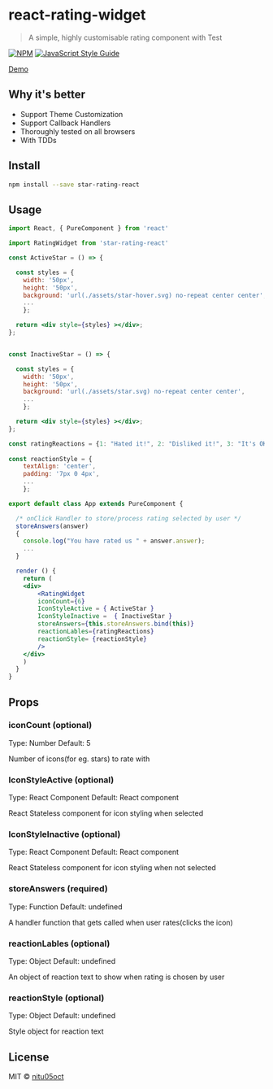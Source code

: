 # react-rating-widget

> A simple, highly customisable rating component with Test

[![NPM](https://img.shields.io/npm/v/react-rating-widget.svg)](https://www.npmjs.com/package/react-rating-widget) [![JavaScript Style Guide](https://img.shields.io/badge/code_style-standard-brightgreen.svg)](https://standardjs.com)

[Demo](//nitu05oct.github.io/react-rating-widget/)

## Why it's better

 - Support Theme Customization
 - Support Callback Handlers
 - Thoroughly tested on all browsers
 - With TDDs

## Install

```bash
npm install --save star-rating-react
```

## Usage

```jsx
import React, { PureComponent } from 'react'

import RatingWidget from 'star-rating-react'

const ActiveStar = () => {

  const styles = {
    width: '50px',
    height: '50px',
    background: 'url(./assets/star-hover.svg) no-repeat center center',
    ...
    }; 

  return <div style={styles} ></div>;
};


const InactiveStar = () => {

  const styles = {
    width: '50px',
    height: '50px',
    background: 'url(./assets/star.svg) no-repeat center center',
    ...
    };

  return <div style={styles} ></div>;
};

const ratingReactions = {1: "Hated it!", 2: "Disliked it!", 3: "It's OK!", 4: "Liked it!", 5: "Loved it!"};
    
const reactionStyle = {
    textAlign: 'center',
    padding: '7px 0 4px',
    ...
    };

export default class App extends PureComponent {

  /* onClick Handler to store/process rating selected by user */ 
  storeAnswers(answer)
  {
  	console.log("You have rated us " + answer.answer);
  	...
  }

  render () {
    return (
    <div>
        <RatingWidget 
		iconCount={6}
		IconStyleActive = { ActiveStar }
		IconStyleInactive =  { InactiveStar }
		storeAnswers={this.storeAnswers.bind(this)}
		reactionLables={ratingReactions}
		reactionStyle= {reactionStyle}
        />
    </div>
    )
  }
}
```

## Props

### iconCount  (optional)

Type: Number Default: 5

Number of icons(for eg. stars) to rate with

### IconStyleActive  (optional)

Type: React Component  Default: React component

React Stateless component for icon styling when selected

### IconStyleInactive  (optional)

Type: React Component  Default: React component

React Stateless component for icon styling when not selected

### storeAnswers (required)

Type: Function  Default: undefined

A handler function that gets called when user rates(clicks the icon)

### reactionLables (optional) 

Type: Object  Default: undefined 

An object of reaction text to show when rating is chosen by user

### reactionStyle (optional) 

Type: Object  Default: undefined 

Style object for reaction text

## License

MIT © [nitu05oct](https://github.com/nitu05oct)
